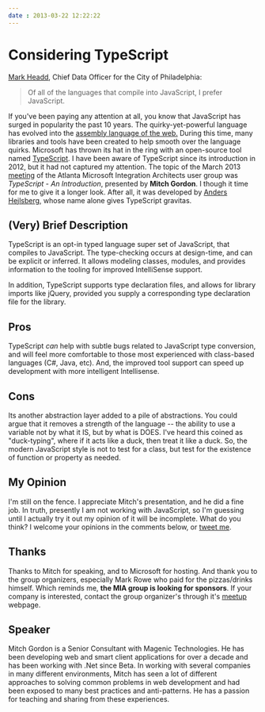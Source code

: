 ```yaml
---
date : 2013-03-22 12:22:22
---
```

# Considering TypeScript

[Mark Headd](http://twitter.com/mheadd/status/154620713649704961), Chief Data Officer for the City of Philadelphia:
> Of all of the languages that compile into JavaScript, I prefer JavaScript.

If you've been paying any attention at all, you know that JavaScript has surged in popularity the past 10 years. The quirky-yet-powerful language has evolved into the [assembly language of the web.](http://www.hanselman.com/blog/JavaScriptIsAssemblyLanguageForTheWebSematicMarkupIsDeadCleanVsMachinecodedHTML.aspx) During this time, many libraries and tools have been created to help smooth over the language quirks. Microsoft has thrown its hat in the ring with an open-source tool named [TypeScript](http://www.typescriptlang.org/). I have been aware of TypeScript since its introduction in 2012, but it had not captured my attention. The topic of the March 2013 [meeting](http://www.meetup.com/Microsoft-Integration-Architects/events/106504092/) of the Atlanta Microsoft Integration Architects user group was *TypeScript - An Introduction*, presented by **Mitch Gordon**. I though it time for me to give it a longer look. After all, it was developed by [Anders Hejlsberg](http://en.wikipedia.org/wiki/Anders_Hejlsberg), whose name alone gives TypeScript gravitas.

## (Very) Brief Description

TypeScript is an opt-in typed language super set of JavaScript, that compiles to JavaScript. The type-checking occurs at design-time, and can be explicit or inferred. It allows modeling classes, modules, and provides information to the tooling for improved IntelliSense support.

In addition, TypeScript supports type declaration files, and allows for library imports like jQuery, provided you supply a corresponding type declaration file for the library.

## Pros

TypeScript *can* help with subtle bugs related to JavaScript type conversion, and will feel more comfortable to those most experienced with class-based languages (C#, Java, etc). And, the improved tool support can speed up development with more intelligent Intellisense.

## Cons

Its another abstraction layer added to a pile of abstractions. You could argue that it removes a strength of the language -- the ability to use a variable not by what it IS, but by what is DOES. I've heard this coined as "duck-typing", where if it acts like a duck, then treat it like a duck. So, the modern JavaScript style is not to test for a class, but test for the existence of function or property as needed.

## My Opinion

I'm still on the fence. I appreciate Mitch's presentation, and he did a fine job. In truth, presently I am not working with JavaScript, so I'm guessing until I actually try it out my opinion of it will be incomplete. What do you think? I welcome your opinions in the comments below, or [tweet me](http://twitter.com/lanceengland).

## Thanks

Thanks to Mitch for speaking, and to Microsoft for hosting. And thank you to the group organizers, especially Mark Rowe who paid for the pizzas/drinks himself. Which reminds me, **the MIA group is looking for sponsors**. If your company is interested, contact the group organizer's through it's [meetup](http://www.meetup.com/Microsoft-Integration-Architects) webpage.

## Speaker

Mitch Gordon is a Senior Consultant with Magenic Technologies. He has been developing web and smart client applications for over a decade and has been working with .Net since Beta. In working with several companies in many different environments, Mitch has seen a lot of different approaches to solving common problems in web development and had been exposed to many best practices and anti-patterns. He has a passion for teaching and sharing from these experiences.
